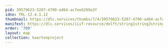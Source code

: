 ```yaml
---
pid: 39579623-5207-4790-ad64-acfee6299a3f
idno: TRL-12.4.1.12
thumbnail: https://dlc.services/thumbs/7/4/39579623-5207-4790-ad64-acfee6299a3f/full/400,339/0/default.jpg
manifest: https://dlc.services/iiif-resource/delft/string1string2string3/kaartenproject-2007/TRL-12.4.1.12
order: '709'
layout: map
collection: kaartenproject
---
```

